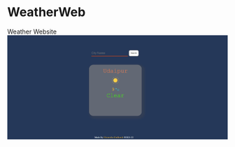 # WeatherWeb
Weather Website
<img src="https://github.com/himanshudadheech/WeatherWeb/blob/main/icon/ss.jpg" alt="img"/>
